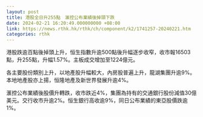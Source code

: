 ```yaml
---
layout: post
title: 港股全日升255點　滙控公布業績後掉頭下跌
date: 2024-02-21 16:20:49.000000000 +08:00
link: https://news.rthk.hk/rthk/ch/component/k2/1741257-20240221.htm
categories: rthk
---
```


港股跌逾百點後掉頭上升，恒生指數升逾500點後升幅逐步收窄，收市報16503點，升255點，升幅1.57%。主板成交增加至1224億元。

各主要股份類別上升，以地產股升幅較大，內房股普遍上升，龍湖集團升逾9%。本地地產股亦上揚，恒隆地產及新世界發展升逾4%。

滙控公布業績後股價升轉跌，收市跌近4%，集團為持有的交通銀行股份減值30億美元。交行收市升逾2%。恒生銀行高收逾9%，同日公布業績的東亞股價跌逾1%。
